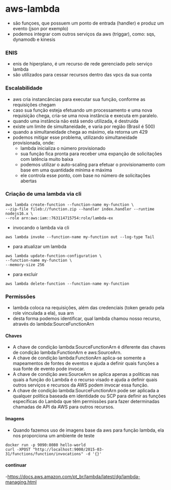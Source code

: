 # aws-lambda
- são funçoes, que possuem um ponto de entrada (handler) e produz um evento (json por exemplo)
- podemos integrar com outros serviços da aws (triggar), como: sqs, dynamodb e kinesis

### ENIS 
- enis de hiperplano, é um recurso de rede gerenciado pelo serviço lambda
- são utilizados para cessar recursos dentro das vpcs da sua conta

### Escalabilidade
- aws cria instancâncias para executar sua função, conforme as requisições chegam
- caso sua função esteja efetuando um processamento e uma nova requisição chega, cria-se uma nova instância e executa em paralelo.
- quando uma instância não está sendo utilizada, é destruida
- existe um limite de simultaneidade, e varia por região (Brasil é 500)
- quando a simultaneidade chega ao máximo, ela retorna um 429
- podemos mitigar esse problema, utilizando simultaneidade provisionada, onde:
  - lambda inicializa o número provisionado
  - sua função fica pronta para receber uma expanção de solicitações com latência muito baixa
  - podemos utilizar o auto-scaling para efetuar o provisionamento com base em uma quantidade mínima e máxima
  - ele controla esse ponto, com base no número de solicitações abertas

### Criação de uma lambda via cli
```
aws lambda create-function --function-name my-function \
--zip-file fileb://function.zip --handler index.handler --runtime nodejs16.x \
--role arn:aws:iam::763114715754:role/lambda-ex
```
- invocando o lambda via cli
```
aws lambda invoke --function-name my-function out --log-type Tail
```
- para atualizar um lambda
```
aws lambda update-function-configuration \
--function-name my-function \
--memory-size 256
```
- para excluir
```
aws lambda delete-function --function-name my-function
```

### Permissões
- lambda coloca na requisições, além das credenciais (token gerado pela role vinculada a ela), sua arn
- desta forma podemos identificar, qual lambda chamou nosso recurso, através do lambda:SourceFunctionArn

#### Chaves
- A chave de condição lambda:SourceFunctionArn é diferente das chaves de condição lambda:FunctionArn e aws:SourceArn. 
- A chave de condição lambda:FunctionArn aplica-se somente a mapeamentos de fontes de eventos e ajuda a definir quais funções a sua fonte de evento pode invocar. 
- A chave de condição aws:SourceArn se aplica apenas a políticas nas quais a função do Lambda é o recurso visado e ajuda a definir quais outros serviços e recursos da AWS podem invocar essa função. 
- A chave de condição lambda:SourceFunctionArn pode ser aplicada a qualquer política baseada em identidade ou SCP para definir as funções específicas do Lambda que têm permissões para fazer determinadas chamadas de API da AWS para outros recursos.

#### Imagens
- Quando fazemos uso de imagens base da aws para função lambda, ela nos proporciona um ambiente de teste
```
docker run -p 9090:8080 hello-world
curl -XPOST "http://localhost:9000/2015-03-31/functions/function/invocations" -d '{}'
```

#### continuar
-https://docs.aws.amazon.com/pt_br/lambda/latest/dg/lambda-managing.html